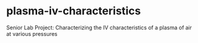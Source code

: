 # plasma-iv-characteristics
Senior Lab Project: Characterizing the IV characteristics of a plasma of air at various pressures

